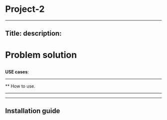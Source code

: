 # Project-2   
---
Title: 
description: 
---

# Problem solution



## 

**USE cases**:  



---
** How to use.

---




---
## Installation guide
